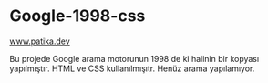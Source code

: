 # Google-1998-css
www.patika.dev

Bu projede Google arama motorunun 1998'de ki halinin bir kopyası yapılmıştır. HTML ve CSS kullanılmışıtr. Henüz arama yapılamıyor.
